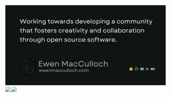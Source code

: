 <!-- <img src="https://s10.gifyu.com/images/S56TF.gif" alt="GIF">

```assembly 
00405C4A                             ; =============== S U B R O U T I N E ========================
00405C4A
00405C4A                             ; Attributes: bp-based frame
00405C4A
00405C4A                                 public WhoAmI
00405C4A                                 WhoAmI proc near
00405C4A 000 55                                      push    rbp
00405C4B 008 48 89 E5                                mov     rbp, rsp
00405C4E 008 48 81 EC 00 00 00 00                    sub     rsp, 0
00405C55 008 48 8D 05 D7 C5 FF FF                    lea     rax, about ; 'ewenmacculloch.com'
00405C5C 008 C9                                      leave
00405C5D 000 C3                                      retn
00405C5D                                 WhoAmI endp
00405C5D
00405C5D                             ; ------------------------------------------------------------
```
-->

<a href="https://ewenmacculloch.com">
  <img
    alt="Working to build a better community that fosters creativity and freedom"
    src="https://raw.githubusercontent.com/Voyrox/Voyrox/main/banner.png"
  />
</a>

<a href="https://github.com/Voyrox/">
  <img align="center" src="http://202.130.200.244:9000/top-langs/?username=Voyrox&langs_count=8&hide=css,scss,html,php,ejs&exclude_repo=Void-Logs,Password-manager,Discord-Proxy,Docker-code-environment,VPS-control-panel,NeuralNova,LogShield,AI-Games,BlazeDB,DocUMentor,StatusPlus&title_color=ffffff&text_color=c9cacc&icon_color=2bbc8a&bg_color=0c1014&layout=compact&card_width=350" style="max-width: 100%;">
</a>

<a href="https://github.com/Voyrox/">
  <img align="center" src="http://202.130.200.244:9000/?username=Voyrox&count_private=true&show_icons=true&hide_title=true&include_all_commits=true&theme=dark&bg_color=0c1014&card_width=350" style="max-width: 100%;">
</a>
